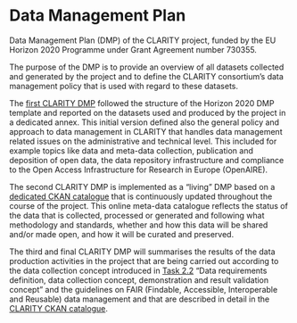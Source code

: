 # Data Management Plan

Data Management Plan (DMP) of the CLARITY project, funded by the EU Horizon 2020 Programme under Grant Agreement number 730355. 

The purpose of the DMP is to provide an overview of all datasets collected and generated by the project and to define the CLARITY consortium’s data management policy that is used with regard to these datasets. 

The [first CLARITY DMP](https://doi.org/10.5281/zenodo.1491532) followed the structure of the Horizon 2020 DMP template and reported on the datasets used and produced by the project in a dedicated annex. This initial version defined also the general policy and approach to data management in CLARITY that handles data management related issues on the administrative and technical level. This included for example topics like data and meta-data collection, publication and deposition of open data, the data repository infrastructure and compliance to the Open Access Infrastructure for Research in Europe (OpenAIRE).

The second CLARITY DMP is implemented as a “living” DMP based on a [dedicated CKAN catalogue](https://ckan.myclimateservice.eu/) that is continuously updated throughout the course of the project. This online meta-data catalogue reflects the status of the data that is collected, processed or generated and following what methodology and standards, whether and how this data will be shared and/or made open, and how it will be curated and preserved. 

The third and final CLARITY DMP will summarises the results of the data production activities in the project that are being carried out according to the data collection concept introduced in [Task 2.2](https://github.com/orgs/clarity-h2020/projects/4) “Data requirements definition, data collection concept, demonstration and result validation concept” and the guidelines on FAIR (Findable, Accessible, Interoperable and Reusable) data management and that are described in detail in the [CLARITY CKAN catalogue](https://ckan.myclimateservice.eu/).


